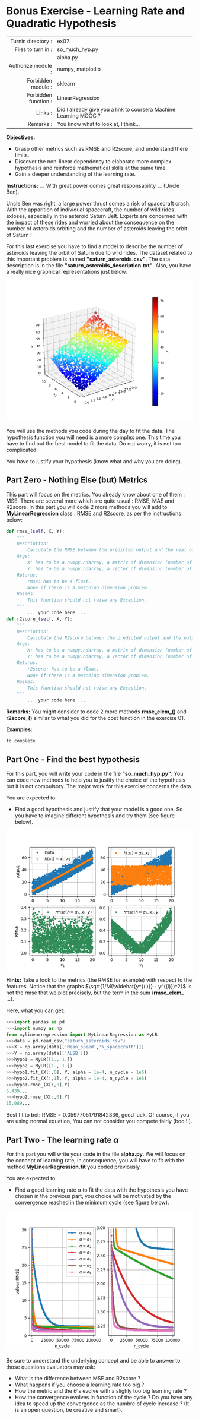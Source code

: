 # Bonus Exercise - Learning Rate and Quadratic Hypothesis

|                         |                    |
| -----------------------:| ------------------ |
|   Turnin directory :    |  ex07              |
|   Files to turn in :    |  so_much_hyp.py    |
|                         |  alpha.py          |
|   Authorize module :    |  numpy, matplotlib |
|   Forbidden module :    |  sklearn           |
|   Forbidden function :  |  LinearRegression  |
|   Links :               | Did I already give you a link to coursera Machine Learning MOOC ? |
|   Remarks :             | You know what to look at, I think... |

**Objectives:** 

* Grasp other metrics such as RMSE and R2score, and understand there limits.
* Discover the non-linear dependency to elaborate more complex hypothesis and reinforce mathematical skills at the same time.
* Gain a deeper understanding of the learning rate.


**Instructions:**
__ With great power comes great responsability __ (Uncle Ben).

Uncle Ben was right, a large power thrust comes a risk of spacecraft crash.
With the apparition of individual spacecraft, the number of wild rides exloses, especially in the asteroid Saturn Belt.
Experts are concerned with the impact of these rides and worried about the consequence on the number of asteroids orbiting and the number of asteroids leaving the orbit of Saturn !

For this last exercise you have to find a model to describe the number of asteroids leaving the orbit of Saturn due to wild rides.
The dataset related to this important problem is named __"saturn_asteroids.csv"__. The data description is in the file __"saturn_asteroids_description.txt"__.
Also, you have a really nice graphical representations just below.

<img src="day01/assets/ex07_3Dplot_data.png" />

You will use the methods you code during the day to fit the data.
The hypothesis function you will need is a more complex one. This time you have to find out the best model to fit the data.
Do not worry, it is not too complicated.

You have to justify your hypothesis (know what and why you are doing).


## Part Zero - Nothing Else (but) Metrics

This part will focus on the metrics.
You already know about one of them : MSE.
There are several more which are quite usual : RMSE, MAE and R2score.
In this part you will code 2 more methods you will add to **MyLinearRegression** class : RMSE and R2score, as per the instructions below:
```python
def rmse_(self, X, Y):
	"""
	Description:
		Calculate the RMSE between the predicted output and the real output.
	Args:
		X: has to be a numpy.ndarray, a matrix of dimension (number of training examples, number of features).
		Y: has to be a numpy.ndarray, a vector of dimension (number of training examples, 1).
	Returns:
		rmse: has to be a float.
		None if there is a matching dimension problem.
	Raises:
		This function should not raise any Exception.
	"""
		... your code here ...
def r2score_(self, X, Y):
	"""
	Description:
		Calculate the R2score between the predicted output and the output.
	Args:
		X: has to be a numpy.ndarray, a matrix of dimension (number of training examples, number of features).
		Y: has to be a numpy.ndarray, a vector of dimension (number of training examples, 1).
	Returns:
		r2score: has to be a float.
		None if there is a matching dimension problem.
	Raises:
		This function should not raise any Exception.
	"""
		... your code here ...
```
**Remarks:**
You might consider to code 2 more methods **rmse_elem_()** and **r2score_()** similar to what you did for the cost function in the exercise 01.

**Examples:**
```
to complete
```


## Part One - Find the best hypothesis

For this part, you will write your code in the file __"so_much_hyp.py"__.
You can code new methods to help you to justify the choice of the hypothesis but it is not compulsory.
The major work for this exercise concerns the data.

You are expected to:
* Find a good hypothesis and justify that your model is a good one. So you have to imagine different hypothesis and try them (see figure below).

<img src="day01/assets/ex07_hypo_test_part1.png" />

**Hints:**
Take a look to the metrics (the RMSE for example) with respect to the features.
Notice that the graphs $\sqrt{1/M(\widehat{y^{(i)}} - y^{(i)})^2}$ is not the rmse that we plot precisely, but the term in the sum (**rmse_elem_** ...).

Here, what you can get:
```python
>>>import pandas as pd
>>>import numpy as np
from mylinearregression import MyLinearRegression as MyLR
>>>data = pd.read_csv("saturn_asteroids.csv")
>>>X = np.array(data[['Mean_speed','N_spacecraft']])
>>>Y = np.array(data[['ALSB']])
>>>hypo1 = MyLR([1., 1.])
>>>hypo2 = MyLR([1., 1.])
>>>hypo1.fit_(X[:,0], Y, alpha = 1e-4, n_cycle = 1e5)
>>>hypo2.fit_(X[:,1], Y, alpha = 1e-4, n_cycle = 1e5)
>>>hypo1.rmse_(X[:,0],Y)
6.439...
>>>hypo2.rmse_(X[:,0],Y)
15.089...
```
Best fit to bet: RMSE = 0.05977051791842336, good luck. Of course, if you are using normal equation, You can not consider you compete fairly (boo !!).


## Part Two - The learning rate $\alpha$

For this part you will write your code in the file __alpha.py__.
We will focus on the concept of learning rate, in consequence, you will have to fit with the method __MyLinearRegression.fit__ you coded previously.

You are expected to:
* Find a good learning rate $\alpha$ to fit the data with the hypothesis you have chosen in the previous part, you choice will be motivated by the convergence reached in the minimum cycle (see figure below).

<img src="day01/assets/ex07_learning_rate.png" />

Be sure to understand the underlying concept and be able to answer to those questions evaluators may ask:
* What is the difference between MSE and R2score ?
* What happens if you choose a learning rate too big ?
* How the metric and the $\theta$'s evolve with a slighly too big learning rate ?
* How the convergence evolves in function of the cycle ? Do you have any idea to speed up the convergence as the numbre of cycle increase ? (It is an open question, be creative and smart).
